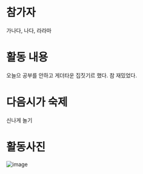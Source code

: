 # 참가자
가나다, 나다, 라라마

# 활동 내용
오늘으 공부를 안하고 게더타운 집짓기르 했다. 참 재밌었다.

# 다음시가 숙제
신나게 놀기

# 활동사진
![image](https://user-images.githubusercontent.com/55674648/153132395-cbcb6dc7-fc79-4d1e-8cb0-ad90983185ad.png)
